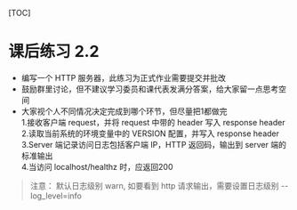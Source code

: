 [TOC]

# 课后练习 2.2

* 编写一个 HTTP 服务器，此练习为正式作业需要提交并批改
* 鼓励群里讨论，但不建议学习委员和课代表发满分答案，给大家留一点思考空间
* 大家视个人不同情况决定完成到哪个环节，但尽量把1都做完  
  1.接收客户端 request，并将 request 中带的 header 写入 response header  
  2.读取当前系统的环境变量中的 VERSION 配置，并写入 response header  
  3.Server 端记录访问日志包括客户端 IP，HTTP 返回码，输出到 server 端的标准输出  
  4.当访问 localhost/healthz 时，应返回200  

> 注意： 默认日志级别 warn, 如要看到 http 请求输出，需要设置日志级别 --log_level=info